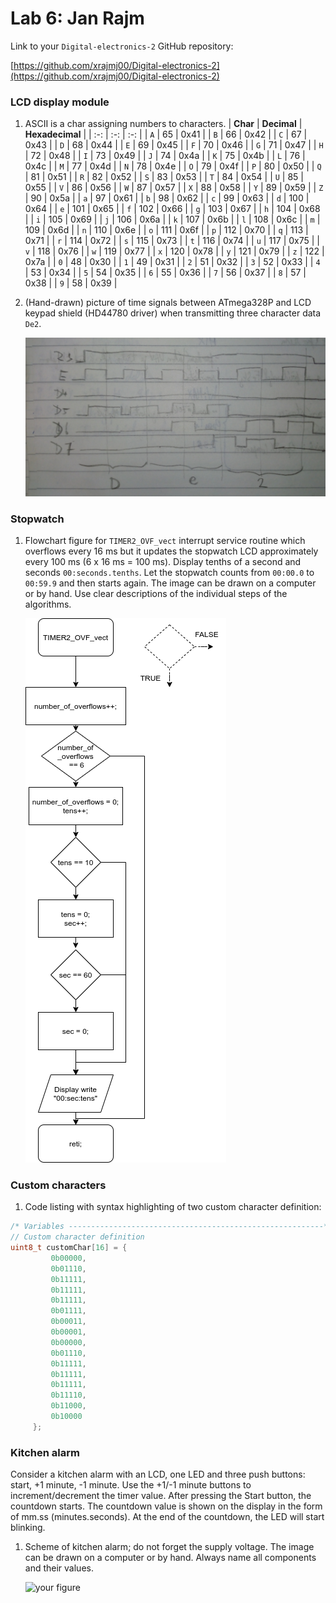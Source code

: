 # Lab 6: Jan Rajm

Link to your `Digital-electronics-2` GitHub repository:

[https://github.com/xrajmj00/Digital-electronics-2](https://github.com/xrajmj00/Digital-electronics-2)


### LCD display module

1. ASCII is a char assigning numbers to characters. 
    | **Char** | **Decimal** | **Hexadecimal** |
   | :-: | :-: | :-: |
   | `A` | 65 | 0x41 |
   | `B` | 66 | 0x42 |
   | `C` | 67 | 0x43 |
   | `D` | 68 | 0x44 |
   | `E` | 69 | 0x45 |
   | `F` | 70 | 0x46 |
   | `G` | 71 | 0x47 |
   | `H` | 72 | 0x48 |
   | `I` | 73 | 0x49 |
   | `J` | 74 | 0x4a |
   | `K` | 75 | 0x4b |
   | `L` | 76 | 0x4c |
   | `M` | 77 | 0x4d |
   | `N` | 78 | 0x4e |
   | `O` | 79 | 0x4f |
   | `P` | 80 | 0x50 |
   | `Q` | 81 | 0x51 |
   | `R` | 82 | 0x52 |
   | `S` | 83 | 0x53 |
   | `T` | 84 | 0x54 |
   | `U` | 85 | 0x55 |
   | `V` | 86 | 0x56 |
   | `W` | 87 | 0x57 |
   | `X` | 88 | 0x58 |
   | `Y` | 89 | 0x59 |
   | `Z` | 90 | 0x5a |
   | `a` | 97 | 0x61 |
   | `b` | 98 | 0x62 |
   | `c` | 99 | 0x63 |
   | `d` | 100 | 0x64 |
   | `e` | 101 | 0x65 |
   | `f` | 102 | 0x66 |
   | `g` | 103 | 0x67 |
   | `h` | 104 | 0x68 |
   | `i` | 105 | 0x69 |
   | `j` | 106 | 0x6a |
   | `k` | 107 | 0x6b |
   | `l` | 108 | 0x6c |
   | `m` | 109 | 0x6d |
   | `n` | 110 | 0x6e |
   | `o` | 111 | 0x6f |
   | `p` | 112 | 0x70 |
   | `q` | 113 | 0x71 |
   | `r` | 114 | 0x72 |
   | `s` | 115 | 0x73 |
   | `t` | 116 | 0x74 |
   | `u` | 117 | 0x75 |
   | `v` | 118 | 0x76 |
   | `w` | 119 | 0x77 |
   | `x` | 120 | 0x78 |
   | `y` | 121 | 0x79 |
   | `z` | 122 | 0x7a |
   | `0` | 48 | 0x30 |
   | `1` | 49 | 0x31 |
   | `2` | 51 | 0x32 |
   | `3` | 52 | 0x33 |
   | `4` | 53 | 0x34 |
   | `5` | 54 | 0x35 |
   | `6` | 55 | 0x36 |
   | `7` | 56 | 0x37 |
   | `8` | 57 | 0x38 |
   | `9` | 58 | 0x39 |

2. (Hand-drawn) picture of time signals between ATmega328P and LCD keypad shield (HD44780 driver) when transmitting three character data `De2`.

   ![your figure](de2_6_1.jpg)


### Stopwatch

1. Flowchart figure for `TIMER2_OVF_vect` interrupt service routine which overflows every 16&nbsp;ms but it updates the stopwatch LCD approximately every 100&nbsp;ms (6 x 16&nbsp;ms = 100&nbsp;ms). Display tenths of a second and seconds `00:seconds.tenths`. Let the stopwatch counts from `00:00.0` to `00:59.9` and then starts again. The image can be drawn on a computer or by hand. Use clear descriptions of the individual steps of the algorithms.

   ![your figure](de2_6_2.png)


### Custom characters

1. Code listing with syntax highlighting of two custom character definition:

```c
/* Variables ---------------------------------------------------------*/
// Custom character definition
uint8_t customChar[16] = {
         0b00000,
         0b01110,
         0b11111,
         0b11111,
         0b11111,
         0b01111,
         0b00011,
         0b00001,
         0b00000,
         0b01110,
         0b11111,
         0b11111,
         0b11111,
         0b11110,
         0b11000,
         0b10000
     };
```


### Kitchen alarm

Consider a kitchen alarm with an LCD, one LED and three push buttons: start, +1 minute, -1 minute. Use the +1/-1 minute buttons to increment/decrement the timer value. After pressing the Start button, the countdown starts. The countdown value is shown on the display in the form of mm.ss (minutes.seconds). At the end of the countdown, the LED will start blinking.

1. Scheme of kitchen alarm; do not forget the supply voltage. The image can be drawn on a computer or by hand. Always name all components and their values.

   ![your figure]()
